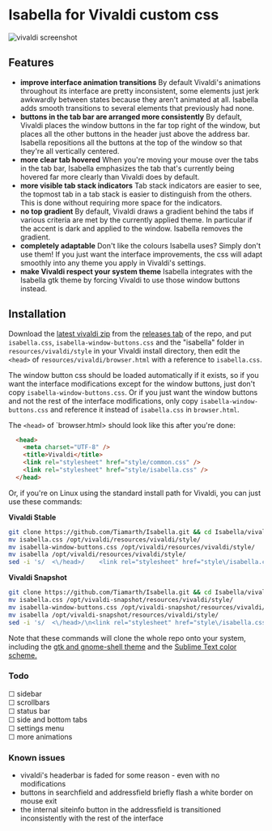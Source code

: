 # Isabella for Vivaldi custom css
![vivaldi screenshot](https://i.imgur.com/ASoZP30.png)

## Features
- **improve interface animation transitions** By default Vivaldi's animations throughout its interface are pretty inconsistent, some elements just jerk awkwardly between states because they aren't animated at all. Isabella adds smooth transitions to several elements that previously had none.
- **buttons in the tab bar are arranged more consistently** By default, Vivaldi places the window buttons in the far top right of the window, but places all the other buttons in the header just above the address bar. Isabella repositions all the buttons at the top of the window so that they're all vertically centered.
- **more clear tab hovered** When you're moving your mouse over the tabs in the tab bar, Isabella emphasizes the tab that's currently being hovered far more clearly than Vivaldi does by default. 
- **more visible tab stack indicators** Tab stack indicators are easier to see, the topmost tab in a tab stack is easier to distinguish from the others. This is done without requiring more space for the indicators.
- **no top gradient** By default, Vivaldi draws a gradient behind the tabs if various criteria are met by the currently applied theme. In particular if the accent is dark and applied to the window. Isabella removes the gradient.
- **completely adaptable** Don't like the colours Isabella uses? Simply don't use them! If you just want the interface improvements, the css will adapt smoothly into any theme you apply in Vivaldi's settings.
- **make Vivaldi respect your system theme** Isabella integrates with the Isabella gtk theme by forcing Vivaldi to use those window buttons instead.

## Installation
Download the [latest vivaldi zip](https://github.com/Tiamarth/Isabella/releases/download/04%2F14%2F19/vivaldi.zip) from the [releases tab](https://github.com/Tiamarth/Isabella/releases/) of the repo, and put `isabella.css`, `isabella-window-buttons.css` and the "isabella" folder in `resources/vivaldi/style` in your Vivaldi install directory, then edit the `<head>` of `resources/vivaldi/browser.html` with a reference to `isabella.css`.

The window button css should be loaded automatically if it exists, so if you want the interface modifications except for the window buttons, just don't copy `isabella-window-buttons.css`. Or if you just want the window buttons and not the rest of the interface modifications, only copy `isabella-window-buttons.css` and reference it instead of `isabella.css` in `browser.html`.

The `<head>` of `browser.html> should look like this after you're done:

```html
  <head>
    <meta charset="UTF-8" />
    <title>Vivaldi</title>
    <link rel="stylesheet" href="style/common.css" />
    <link rel="stylesheet" href="style/isabella.css" />
  </head>
```

Or, if you're on Linux using the standard install path for Vivaldi, you can just use these commands:

**Vivaldi Stable**
```bash
git clone https://github.com/Tiamarth/Isabella.git && cd Isabella/vivaldi
mv isabella.css /opt/vivaldi/resources/vivaldi/style/
mv isabella-window-buttons.css /opt/vivaldi/resources/vivaldi/style/
mv isabella /opt/vivaldi/resources/vivaldi/style/
sed -i 's/  <\/head>/    <link rel="stylesheet" href="style\/isabella.css" \/>\n  <\/head>/' "/opt/vivaldi/resources/vivaldi/browser.html"
```
**Vivaldi Snapshot**
```bash
git clone https://github.com/Tiamarth/Isabella.git && cd Isabella/vivaldi
mv isabella.css /opt/vivaldi-snapshot/resources/vivaldi/style/
mv isabella-window-buttons.css /opt/vivaldi-snapshot/resources/vivaldi/style/
mv isabella /opt/vivaldi-snapshot/resources/vivaldi/style/
sed -i 's/  <\/head>/\n<link rel="stylesheet" href="style\/isabella.css" \/>\n  <\/head>/' "/opt/vivaldi-snapshot/resources/vivaldi/browser.html"
```

Note that these commands will clone the whole repo onto your system, including the [gtk and gnome-shell theme](https://github.com/Tiamarth/Isabella/tree/master/sublime) and the [Sublime Text color scheme.](https://github.com/Tiamarth/Isabella/tree/master/sublime)

### Todo
&#9744; sidebar  
&#9744; scrollbars  
&#9744; status bar  
&#9744; side and bottom tabs  
&#9744; settings menu  
&#9744; more animations  

### Known issues
- vivaldi's headerbar is faded for some reason - even with no modifications
- buttons in searchfield and addressfield briefly flash a white border on mouse exit
- the internal siteinfo button in the addressfield is transitioned inconsistently with the rest of the interface
